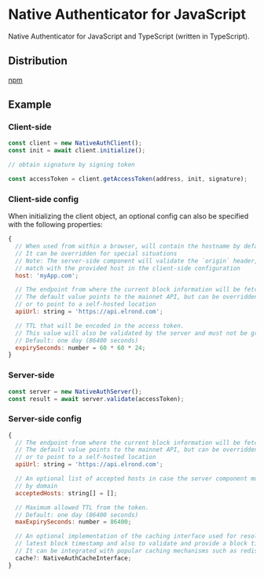 # Native Authenticator for JavaScript

Native Authenticator for JavaScript and TypeScript (written in TypeScript).

## Distribution

[npm](https://www.npmjs.com/package/@elrondnetwork/native-auth)

## Example
### Client-side

```js
const client = new NativeAuthClient();
const init = await client.initialize();

// obtain signature by signing token

const accessToken = client.getAccessToken(address, init, signature);
```

### Client-side config

When initializing the client object, an optional config can also be specified with the following properties:

```js
{
  // When used from within a browser, will contain the hostname by default.
  // It can be overridden for special situations
  // Note: The server-side component will validate the `origin` header, which must
  // match with the provided host in the client-side configuration
  host: 'myApp.com';

  // The endpoint from where the current block information will be fetched upon initialization.
  // The default value points to the mainnet API, but can be overridden to be network-specific
  // or to point to a self-hosted location
  apiUrl: string = 'https://api.elrond.com';

  // TTL that will be encoded in the access token.
  // This value will also be validated by the server and must not be greater than the maximum ttl allowed.
  // Default: one day (86400 seconds)
  expirySeconds: number = 60 * 60 * 24;
}
```

### Server-side

```js
const server = new NativeAuthServer();
const result = await server.validate(accessToken);
```


### Server-side config

```js
{
  // The endpoint from where the current block information will be fetched upon validation.
  // The default value points to the mainnet API, but can be overridden to be network-specific
  // or to point to a self-hosted location
  apiUrl: string = 'https://api.elrond.com';

  // An optional list of accepted hosts in case the server component must validate the incoming requests
  // by domain
  acceptedHosts: string[] = [];

  // Maximum allowed TTL from the token.
  // Default: one day (86400 seconds)
  maxExpirySeconds: number = 86400;

  // An optional implementation of the caching interface used for resolving 
  // latest block timestamp and also to validate and provide a block timestamp given a certain block hash.
  // It can be integrated with popular caching mechanisms such as redis
  cache?: NativeAuthCacheInterface;
}
```